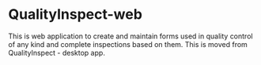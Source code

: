 # QualityInspect-web

This is web application to create and maintain forms used in quality control of any kind and complete inspections based on them.
This is moved from QualityInspect - desktop app.


